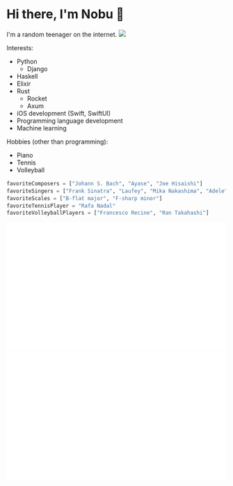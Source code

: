 # Hi there, I'm Nobu 👋

I'm a random teenager on the internet. <img src="https://user-images.githubusercontent.com/60306074/160750010-f3fe0b78-0090-4f61-be39-9a9ba9f29b3a.gif" width="45"> 
<be>

<!--
Django 5
Axum
Swift
Erlang
-->

Interests:
 - Python
    - Django
 - Haskell
 - Elixir
 - Rust
    - Rocket
    - Axum
 - iOS development (Swift, SwiftUI)
 - Programming language development
 - Machine learning
 
Hobbies (other than programming):
 - Piano
 - Tennis
 - Volleyball

 ```python
 favoriteComposers = ["Johann S. Bach", "Ayase", "Joe Hisaishi"]
 favoriteSingers = ["Frank Sinatra", "Laufey", "Mika Nakashima", "Adele"]
 favoriteScales = ["B-flat major", "F-sharp minor"]
 favoriteTennisPlayer = "Rafa Nadal"
 favoriteVolleyballPlayers = ["Francesco Recine", "Ran Takahashi"]
 ```
<div align="center">

<!--
https://github.community/t/support-theme-context-for-images-in-light-vs-dark-mode/147981/84
-->
<a href="https://github.com/bichanna/github-stats#gh-dark-mode-only">
<img src="https://github.com/bichanna/github-stats/blob/master/generated/overview.svg#gh-dark-mode-only" />
<img src="https://github.com/bichanna/github-stats/blob/master/generated/languages.svg#gh-dark-mode-only" />
</a>

</div>



